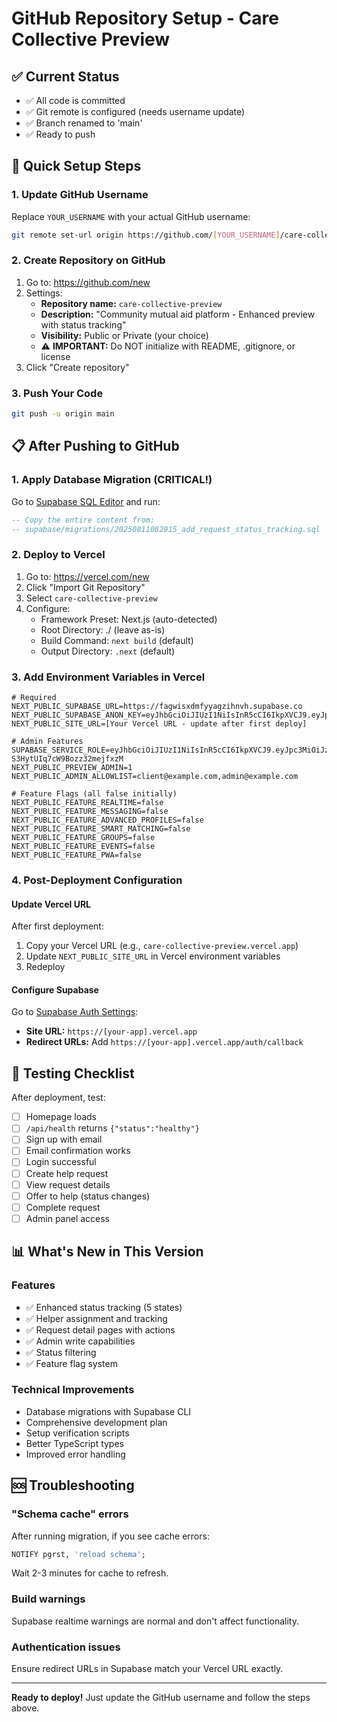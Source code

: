 # GitHub Repository Setup - Care Collective Preview

## ✅ Current Status
- ✅ All code is committed
- ✅ Git remote is configured (needs username update)
- ✅ Branch renamed to 'main'
- ✅ Ready to push

## 🚀 Quick Setup Steps

### 1. Update GitHub Username
Replace `YOUR_USERNAME` with your actual GitHub username:
```bash
git remote set-url origin https://github.com/[YOUR_USERNAME]/care-collective-preview.git
```

### 2. Create Repository on GitHub
1. Go to: https://github.com/new
2. Settings:
   - **Repository name:** `care-collective-preview`
   - **Description:** "Community mutual aid platform - Enhanced preview with status tracking"
   - **Visibility:** Public or Private (your choice)
   - ⚠️ **IMPORTANT:** Do NOT initialize with README, .gitignore, or license
3. Click "Create repository"

### 3. Push Your Code
```bash
git push -u origin main
```

## 📋 After Pushing to GitHub

### 1. Apply Database Migration (CRITICAL!)
Go to [Supabase SQL Editor](https://supabase.com/dashboard/project/fagwisxdmfyyagzihnvh/sql/new) and run:
```sql
-- Copy the entire content from:
-- supabase/migrations/20250811082915_add_request_status_tracking.sql
```

### 2. Deploy to Vercel
1. Go to: https://vercel.com/new
2. Click "Import Git Repository"
3. Select `care-collective-preview`
4. Configure:
   - Framework Preset: Next.js (auto-detected)
   - Root Directory: ./ (leave as-is)
   - Build Command: `next build` (default)
   - Output Directory: `.next` (default)

### 3. Add Environment Variables in Vercel

```env
# Required
NEXT_PUBLIC_SUPABASE_URL=https://fagwisxdmfyyagzihnvh.supabase.co
NEXT_PUBLIC_SUPABASE_ANON_KEY=eyJhbGciOiJIUzI1NiIsInR5cCI6IkpXVCJ9.eyJpc3MiOiJzdXBhYmFzZSIsInJlZiI6ImZhZ3dpc3hkbWZ5eWFnemlobnZoIiwicm9sZSI6ImFub24iLCJpYXQiOjE3NTQ1OTQyMDUsImV4cCI6MjA3MDE3MDIwNX0.AQkwUqSHySXm2GK6gEEiwzAe34f2ff1Gy8aO_f8iDyg
NEXT_PUBLIC_SITE_URL=[Your Vercel URL - update after first deploy]

# Admin Features
SUPABASE_SERVICE_ROLE=eyJhbGciOiJIUzI1NiIsInR5cCI6IkpXVCJ9.eyJpc3MiOiJzdXBhYmFzZSIsInJlZiI6ImZhZ3dpc3hkbWZ5eWFnemlobnZoIiwicm9sZSI6InNlcnZpY2Vfcm9sZSIsImlhdCI6MTc1NDU5NDIwNSwiZXhwIjoyMDcwMTcwMjA1fQ.38OziF4QPRStGplNG-S3HytUIq7cW9Bozz32mejfxzM
NEXT_PUBLIC_PREVIEW_ADMIN=1
NEXT_PUBLIC_ADMIN_ALLOWLIST=client@example.com,admin@example.com

# Feature Flags (all false initially)
NEXT_PUBLIC_FEATURE_REALTIME=false
NEXT_PUBLIC_FEATURE_MESSAGING=false
NEXT_PUBLIC_FEATURE_ADVANCED_PROFILES=false
NEXT_PUBLIC_FEATURE_SMART_MATCHING=false
NEXT_PUBLIC_FEATURE_GROUPS=false
NEXT_PUBLIC_FEATURE_EVENTS=false
NEXT_PUBLIC_FEATURE_PWA=false
```

### 4. Post-Deployment Configuration

#### Update Vercel URL
After first deployment:
1. Copy your Vercel URL (e.g., `care-collective-preview.vercel.app`)
2. Update `NEXT_PUBLIC_SITE_URL` in Vercel environment variables
3. Redeploy

#### Configure Supabase
Go to [Supabase Auth Settings](https://supabase.com/dashboard/project/fagwisxdmfyyagzihnvh/auth/url-configuration):
- **Site URL:** `https://[your-app].vercel.app`
- **Redirect URLs:** Add `https://[your-app].vercel.app/auth/callback`

## 🧪 Testing Checklist

After deployment, test:
- [ ] Homepage loads
- [ ] `/api/health` returns `{"status":"healthy"}`
- [ ] Sign up with email
- [ ] Email confirmation works
- [ ] Login successful
- [ ] Create help request
- [ ] View request details
- [ ] Offer to help (status changes)
- [ ] Complete request
- [ ] Admin panel access

## 📊 What's New in This Version

### Features
- ✅ Enhanced status tracking (5 states)
- ✅ Helper assignment and tracking
- ✅ Request detail pages with actions
- ✅ Admin write capabilities
- ✅ Status filtering
- ✅ Feature flag system

### Technical Improvements
- Database migrations with Supabase CLI
- Comprehensive development plan
- Setup verification scripts
- Better TypeScript types
- Improved error handling

## 🆘 Troubleshooting

### "Schema cache" errors
After running migration, if you see cache errors:
```sql
NOTIFY pgrst, 'reload schema';
```
Wait 2-3 minutes for cache to refresh.

### Build warnings
Supabase realtime warnings are normal and don't affect functionality.

### Authentication issues
Ensure redirect URLs in Supabase match your Vercel URL exactly.

---

**Ready to deploy!** Just update the GitHub username and follow the steps above.